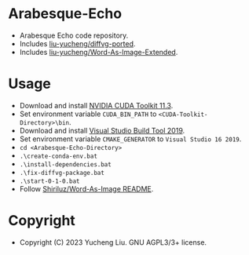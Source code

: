 # Arabesque-Echo

- Arabesque Echo code repository.
- Includes [liu-yucheng/diffvg-ported]().
- Includes [liu-yucheng/Word-As-Image-Extended]().

# Usage

- Download and install [NVIDIA CUDA Toolkit 11.3](https://developer.nvidia.com/cuda-11.3.0-download-archive).
- Set environment variable `CUDA_BIN_PATH` to `<CUDA-Toolkit-Directory>\bin`.
- Download and install [Visual Studio Build Tool 2019](https://visualstudio.microsoft.com/vs/older-downloads/).
- Set environment variable `CMAKE_GENERATOR` to `Visual Studio 16 2019`.
- `cd <Arabesque-Echo-Directory>`
- `.\create-conda-env.bat`
- `.\install-dependencies.bat`
- `.\fix-diffvg-package.bat`
- `.\start-0-1-0.bat`
- Follow [Shiriluz/Word-As-Image README](./Word-As-Image-Extended/README.md).

# Copyright

- Copyright (C) 2023 Yucheng Liu. GNU AGPL3/3+ license.
